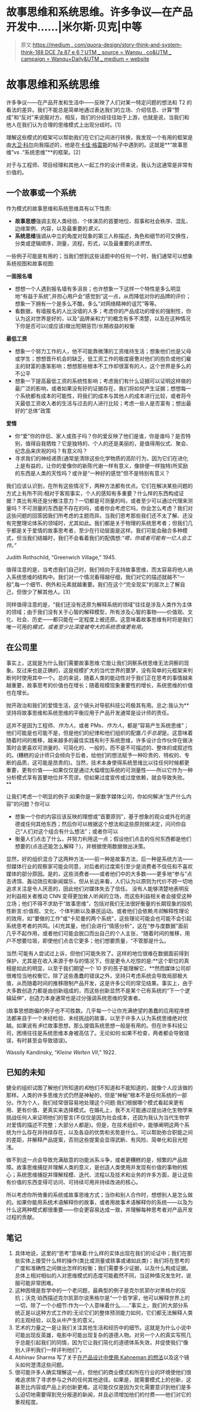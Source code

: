 # 故事思维和系统思维。许多争议—在产品开发中……|米尔斯·贝克|中等

> 原文:[https://medium . com/quora-design/story-think-and-system-think-188 DCE 7a 87 e 6？UTM _ source = Wanqu . co&UTM _ campaign = Wanqu+Daily&UTM _ medium = website](https://medium.com/quora-design/story-thought-and-system-thought-188dce7a87e6?utm_source=wanqu.co&utm_campaign=Wanqu+Daily&utm_medium=website)

# 故事思维和系统思维

许多争议——在产品开发和生活中——反映了人们对某一特定问题的想法和 T2 的看法的差异。我们不能总是简单地通过表达我们的立场、介绍信息、计算“赞成”和“反对”来说服对方。相反，我们的分歧往往始于上游，也就是说，当我们和他人在我们认为合理的思维模式上出现分歧时。[1]

理解这些模式的框架可以帮助我们在它们之间进行转换，我发现一个有用的框架是由[大卫·科尔](https://www.quora.com/profile/David-Cole)向我描述的，他是在[卡佳·格雷斯](https://meteuphoric.wordpress.com/2010/04/23/systems-and-stories/)的帖子中遇到的。这就是**“故事思维”vs .“系统思维”**的框架。[2]

对于与工程师、项目经理和其他人一起工作的设计师来说，我认为这通常是非常有价值的。

## 一个故事或一个系统

作为模式的故事思维和系统思维具有以下性质:

*   **故事思想**强调主观人类经验、个体演员的首要地位、叙事和社会秩序、混乱、边缘案例、内容，以及最重要的*意义。*
*   **系统思维**强调从中立的角度对现象的第三人称描述，角色和细节的可交换性，分类或逻辑顺序，测量，流程，形式，以及最重要的*连贯性*。

一些例子可能是有用的；当我们想到这些话题中的任何一个时，我们通常可以想象系统视图和故事视图:

**一面报名墙**

*   想想一个人遇到报名墙有多沮丧；也许想象一下这样一个特性是多么明显地“有益于系统”,并担心用户会“感觉到”这一点，从而降低对你的品牌的评价；想象一下拥有一个是多么不酷，多么“对网络精神的诅咒”等等。
*   看数据，有墙报名的人比没墙的人多；考虑你的产品成功的增长的强制性，你认为这对世界是好的，以及“品牌亲和力”的概念有多不清楚，以及在这种情况下你是否可以(或应该)做出短期惩罚/长期收益的权衡

**最低工资**

*   想象一个努力工作的人，他不可能靠微薄的工资维持生活；想象他们也是父母或学生；想想晋升机会的缺乏，低工资工作的极度疲惫对他们的抱负或他们雇主的财富的愚笨影响；想想那些根本不工作却很富有的人，这个世界是多么的不公平
*   想象一下提高最低工资的系统性影响；考虑我们有什么证据可以证明这样做的最广泛的影响，或者如果没有好的证据存在，我们将如何产生证据；想想每一个系统都有成本的可能性，将我们的成本与其他人的成本进行比较，或者将今天最低工资收入者的生活与过去的人进行比较；考虑一些人是否富有；想出最好的“总体”政策

**爱情**

*   你“爱”你的伴侣、家人或孩子吗？你的爱反映了他们是谁，你是谁吗？是否特别，值得自我牺牲？它是独特的、个人的还是美丽的，是值得用仪式、聚会、纪念品来庆祝的吗？有意义吗？
*   寻求我们的神经递质(通常是清除这些化学物质的高阶行为，因为它们在进化上是有益的，让你的爱像你的新陈代谢一样有意义，像排便一样独特)所奖励的东西是人类的天性吗？或许是“一种好的感觉”但不是特别有意义？

我们应该认识到，在所有这些情况下，两种方法都有优点。它们在解决某些问题的方式上有所不同:相对于客观事实，个人的感知有多重要？什么样的东西构成证据？类比有用还是分散注意力？一切都是可测量的吗，或者至少可以通过代理来测量吗？不可测量的东西是不存在的吗，或者你会考虑它吗，你会怎么考虑？我们对这些问题的回答因我们所考虑的主题而异。当我们思考那些我们还不太了解、还没有完整理论体系的领域时，尤其如此。我们都是关于物理的系统思考者；但我们几乎都是关于爱情的故事思考者，至少在行动层面是这样。我们可能会融合多种模式，但当我们结婚时，我们不会看着我们的配偶想:*“嗯，你或者可能有一亿人会工作。”*



Judith Rothschild, “Greenwich Village,” 1945.



值得注意的是，当考虑我们自己时，我们倾向于支持故事思维，而太容易将他人纳入系统思维的结构中。我们对一个情况看得越仔细，我们对它的描述就越不“一般”,每一个细节、例外和元素就越重要。我们在这个“完全现实”的层次上了解自己，但很少了解其他人。[3]

同样值得注意的是，“我们还没有还原为解释系统的领域”往往是涉及人类作为主体的领域；由于我们没有关于心智的解释模型，所有涉及心智的事物——价值观、文化、社会、历史——都只能在一定程度上被还原。这意味着故事思维有时将是我们唯一可用的*模式，或者至少比深度被夸大的系统思维更有用。*

## 在公司里

事实上，这就是为什么我们需要故事思维:它能让我们洞察系统思维无法洞察的现象。反过来也是正确的，这是规模扩大的当代世界的噩梦，没有简单的元框架来判断何时使用其中一个。总的来说，随着人类的能动性对于我们正在思考的事情越来越重要，故事思考的价值也在增长；随着规模现象重要性的增长，系统思维的价值也在增长。

抛开政治和我们的爱情生活，这个镜头对导航科技公司极其有用。总之:我认为**坚持将故事思维和系统思维的平衡应用于产品开发通常是设计师的责任。

这并不是因为工程师、*作为人*，或者 PMs、*作为人*，都是“容易产生系统思维”；他们可能是也可能不是，但是他们的纪律和他们组织的配置*几乎总是*是。这意味着随着时间的推移，越来越多的最佳实践有利于系统思维，许多设计合作伙伴在做决策时会更喜欢可测量的、可简化的、一般的，而不是不可描述的、整体的或叙述性的。(糟糕的设计师只会倾向于后者，给他们的想法赋予一种珍贵的、特权的、专断的品质，这可能是昂贵的)。当然，技术本身使得系统思维比以往任何时候都更重要，更有价值——如果仅仅是通过大幅增加系统的可测量性——所以它作为一种分析模式享有首要地位并不荒谬。但如果过度宣传或过度依赖，就会导致失败。**

让我们考虑一个明显的例子:如果你是一家数字媒体公司，你如何解决“生产什么内容”的问题？你可以

*   想象一个你的内容应该反映的理想或“首要原则”，基于想象的观众或外在的道德或任何其他东西；然后你可以根据这个想法和这些原则做决定，问问你自己“人们对这个组合有什么想法”；或者你可以
*   衡量人们点击了什么，并努力利用这一点；假设他们点击的任何东西都是他们想要的(点击还能怎么解释？)，并根据使用数据做出决策。

显然，好的组织混合了这两种方法——前一种是故事方法，后一种是系统方法——但媒体行业的观察家可能会同意，对后者的过度索引至少是消费者不信任和不喜欢媒体的部分原因。是的，这些消费者——或者他们中的大多数——更多地“参与”点击诱饵、轰动效应和新闻娱乐，但从长远来看，人们认为以原则为代价不顾一切地追求关注是令人厌恶的，因此他们对媒体失去了信任。
没有人能够清楚地表明反对利益相关者推动 CNN 变得更加耸人听闻的立场，而这些利益相关者会接受这种立场；他们不得不求助于“故事思维”，包括对我们无法很好衡量的长期现象的投机性断言:价值观、文化、个体判断以及暴民运动。或者他们会依赖*先验*解释性理论的效用，如“要做的工作”或“卡尼曼的两个系统”，这些理论可能会也可能不会引起系统思考者的共鸣。[4]充其量，他们会进行“情感分析”，这在“参与度数据”面前几乎不起作用，或者他们可能会脱口而出自己的个人主张，“随着时间的推移，用户不想要垃圾，即使他们点击它更多；他们想要质量，“不管那是什么。

当然:可能有人尝试过上诉，但他们可能失败了。这样的地位很难在数据面前得到保护，尤其是在收入来源于参与的情况下。但是更令人吃惊的是:**这个职位的真相是如此的明显，以至于我们期望一个 10 岁的孩子能理解它，**然而媒体公司却很难恰当地权衡它。除了这些愚蠢的错误之外，坚持只考虑系统会导致局部极大值，从而随着时间的推移限制产品开发，这是许多公司的常见结果。事实上，由于大多数创造力都是由创新组成的，而这些创新显然不是某个已有系统的“下一个逻辑延伸”，创造力本身通常也是过分强调系统思维的受害者。

(故事思想跑偏的例子也不可胜数。几乎每一个让你充满绝望的愚蠢的应用程序想法都来自于一个未经检验、未经挑战的故事，以至于许多人认为系统思维绝对优越。如果说有*多*烂故事思想，那么提倡系统思想一般是有用的。但在许多科技公司，困境往往是系统思维本身被高估了。无论如何:如果不检查，两者都会导致错误，有时甚至会导致错误)。



Wassily Kandinsky, “*Kleine Welten VII*,” 1922.



## 已知的未知

健全的组织试图了解他们所知道的*和*他们不知道和不能知道的，就像个人应该做的那样。人类的许多思维方式仍然是神秘的，但是“神秘”根本不是任何系统的一部分。作为个人，我们经常很容易地处理这个问题:我们根据哪个模式看起来更有用、更有价值、更真实来选择模式。在婚礼上，我不太可能通过提出进化生物学来挑战任何人来证明他们的誓言(不仅仅是因为社会成本，还因为我认为当代生物学对爱情的描述不完整；大部分人都是)。但是，在技术组织中，能够阐明这两个系统为什么存在并持续存在，以及各自的优势和劣势是什么，可以帮助弥合职能之间的差距，并解释产品提案，否则这些提案会显得武断、有风险、简单化和目光短浅。

做不到这一点会导致充满敌意的功能派系斗争，或者更糟糕的是，频繁的产品故障。故事思维捕捉并理解人类的意义，是创造人类使用并发现有价值的事物的核心；系统思维捕捉并理解规模、迭代、流程以及技术和业务的许多方面，是让这些有价值的东西变得可访问、可持续可用并持续改进的核心。

所以考虑你所倚重的系统或故事思维方式；当你和别人合作时，想想别人是怎么做的。如果你能用系统术语解释你的故事，或者用故事术语解释你的系统——以及为什么这两种模式都很重要——你会更容易达成一致，并理解每种思考者对产品开发过程的贡献。

## 笔记

1.  具体地说，这里的“思考”意味着:什么样的实体出现在我们的论证中；我们在那些实体上接受什么样的操作(类比或测量或轶事或诸如此类)；我们将在思考的广度和准确性之间做出怎样的权衡；我们需要多少证据，以及什么构成证据。总体上相对相似的人对思维模式的态度可能截然不同，当这种情况发生时，说服可能非常困难。
2.  这种困境是哲学中的一个老问题，最典型的例子是克尔凯郭尔对黑格尔的反抗；沃克·珀西描述克尔凯郭尔说黑格尔是“一个哲学家，他可以解释世界上的一切，除了一个小细节:作为一个人意味着什么……”事实上，我们的大部分系统正是以这种方式工作的:无论它们的整体预测能力如何，它们都无法解释人类的主观经验，以及从中产生的意义。
3.  艺术的力量之一是让我们关注其他生活和经历中的细节。这就是为什么小说中可能出现反英雄，电影中可能出现复杂的道德人物。对另一个人的真实写照几乎总能引起我们的同情，因为它让我们简化的道德体系失效，并促使我们“像别人评判我们一样评判他们”。
4.  Abhinav Sharma 写了关于[在产品设计中使用 Kahneman 的想法](/quora-design/designing-fast-or-slow-2a4db40c39aa#.6y19u14qv)以及这个镜头如何澄清这些问题。
5.  很可能许多人确实理解这一点，但他们的商业模式和所在行业的环境使他们很难追求除了寻求参与之外的任何其他途径。如果是，就需要模式上的创新，这甚至比内容或产品上的创新更难。这可能仅仅是因为文化需要意识到他们是多么迫切地需要得到充分报道的新闻，并且必须增加他们的付费——他们对它的重视程度。